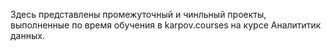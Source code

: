 Здесь представлены промежуточный и чинльный проекты, выполненные  по время обучения в karpov.courses на курсе Аналититик данных.
